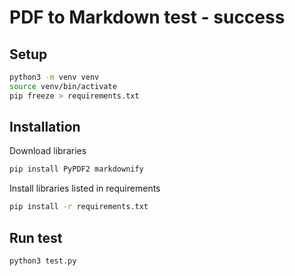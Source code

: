 # PDF to Markdown test - success

## Setup

```bash
python3 -m venv venv
source venv/bin/activate
pip freeze > requirements.txt
```

## Installation

Download libraries

```bash
pip install PyPDF2 markdownify
```

Install libraries listed in requirements

```bash
pip install -r requirements.txt
```

## Run test

```bash
python3 test.py
```
